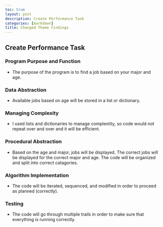 ```yaml
---
toc: true
layout: post
description: Create Performance Task
categories: [markdown]
title: Changed Theme Findings
---
```


## Create Performance Task 

### Program Purpose and Function 
- The purpose of the program is to find a job based on your major and age.

### Data Abstraction
- Available jobs based on age will be stored in a list or dictionary.

### Managing Complexity 
- I used lists and dictionaries to manage complextity, so code would not repeat over and over and it will be efficient.

### Procedural Abstraction 
- Based on the age and major, jobs will be displayed. The correct jobs will be displayed for the correct major and age. The code will be organized and split into 
correct catagories. 

### Algorithm Implementation
- The code will be iterated, sequenced, and modified in order to proceed as planned (correctly). 

### Testing
- The code will go through multiple trails in order to make sure that everything is running correctly. 

